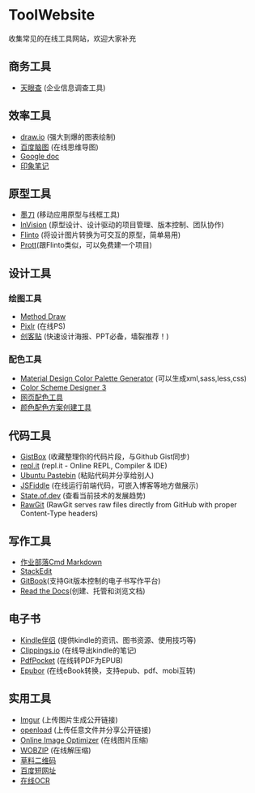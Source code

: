 # ToolWebsite
收集常见的在线工具网站，欢迎大家补充

## 商务工具
- [天眼查](https://www.tianyancha.com/) (企业信息调查工具)

## 效率工具
- [draw.io](https://www.draw.io/) (强大到爆的图表绘制)
- [百度脑图](http://naotu.baidu.com/) (在线思维导图)
- [Google doc](https://www.google.com/docs)
- [印象笔记](https://app.yinxiang.com)

## 原型工具
- [墨刀](https://modao.cc/) (移动应用原型与线框工具)
- [InVision](http://www.invisionapp.com/) (原型设计、设计驱动的项目管理、版本控制、团队协作)
- [Flinto](https://www.flinto.com) (将设计图片转换为可交互的原型，简单易用)
- [Prott](https://prottapp.com/)(跟Flinto类似，可以免费建一个项目)

## 设计工具

### 绘图工具
- [Method Draw](http://editor.method.ac/)
- [Pixlr](https://pixlr.com/) (在线PS)
- [创客贴](http://www.chuangkit.com/) (快速设计海报、PPT必备，墙裂推荐！)

### 配色工具
- [Material Design Color Palette Generator](http://www.materialpalette.com/) (可以生成xml,sass,less,css)
- [Color Scheme Designer 3](http://www.peise.net/tools/web/)
- [网页配色工具](http://ee-studio.com/tools/color_palette.html)
- [颜色配色方案创建工具](http://ee-studio.com/tools/color_scheme/index.html)

## 代码工具
- [GistBox](https://app.gistboxapp.com/) (收藏整理你的代码片段，与Github Gist同步)
- [repl.it](https://repl.it/languages) (repl.it - Online REPL, Compiler & IDE)
- [Ubuntu Pastebin](http://paste.ubuntu.com/) (粘贴代码并分享给别人)
- [JSFiddle](http://jsfiddle.net/) (在线运行前端代码，可嵌入博客等地方做展示)
- [State.of.dev](https://stateofdev.com/) (查看当前技术的发展趋势)
- [RawGit](https://rawgit.com/) (RawGit serves raw files directly from GitHub with proper Content-Type headers)

## 写作工具
- [作业部落Cmd Markdown](https://www.zybuluo.com)
- [StackEdit](https://stackedit.io/)
- [GitBook](https://www.gitbook.com/)(支持Git版本控制的电子书写作平台)
- [Read the Docs](https://readthedocs.org/)(创建、托管和浏览文档)

## 电子书
- [Kindle伴侣](https://bookfere.com/) (提供kindle的资讯、图书资源、使用技巧等)
- [Clippings.io](https://my.clippings.io/) (在线导出kindle的笔记)
- [PdfPocket](http://www.pdfpocket.com/) (在线转PDF为EPUB)
- [Epubor](http://onlineconverter.epubor.com/) (在线eBook转换，支持epub、pdf、mobi互转)

## 实用工具
- [Imgur](http://imgur.com/) (上传图片生成公开链接)
- [openload](https://openload.co/) (上传任意文件并分享公开链接)
- [Online Image Optimizer](http://tools.dynamicdrive.com/imageoptimizer/index.php) (在线图片压缩)
- [WOBZIP](http://wobzip.org/) (在线解压缩)
- [草料二维码](http://cli.im/) 
- [百度短网址](http://www.dwz.cn/)
- [在线OCR](http://ocr.wdku.net/)
